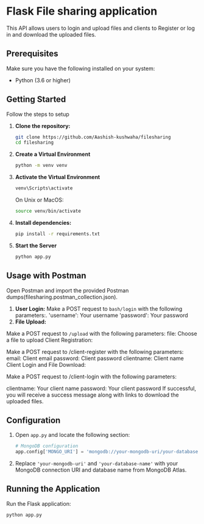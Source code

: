 # Flask File sharing application

This API allows users to login and upload files and clients to Register or log in and download the uploaded files.

## Prerequisites

Make sure you have the following installed on your system:

- Python (3.6 or higher)

## Getting Started
Follow the steps to setup

1. **Clone the repository:**

    ```bash
    git clone https://github.com/Aashish-kushwaha/filesharing
    cd filesharing
    ```
2. **Create a Virtual Environment**
    ```bash
    python -m venv venv
    ```
3. **Activate the Virtual Environment**
    ```bash
    venv\Scripts\activate
    ```
    On Unix or MacOS:

    ```bash
    source venv/bin/activate
    ```
4. **Install dependencies:**

    ```bash
    pip install -r requirements.txt
    ```
5. **Start the Server**
    ```bash
    python app.py
    ```

## Usage with Postman
Open Postman and import the provided Postman dumps(filesharing.postman_collection.json).

1. **User Login:**
Make a POST request to ```bash/login``` with the following parameters:.
'username': Your username
'password': Your password
2. **File Upload:**

Make a POST request to ```/upload``` with the following parameters:
file: Choose a file to upload
Client Registration:

Make a POST request to /client-register with the following parameters:
email: Client email
password: Client password
clientname: Client name
Client Login and File Download:

Make a POST request to /client-login with the following parameters:

clientname: Your client name
password: Your client password
If successful, you will receive a success message along with links to download the uploaded files.

    
    

## Configuration

1. Open `app.py` and locate the following section:

    ```python
    # MongoDB configuration
    app.config['MONGO_URI'] = 'mongodb://your-mongodb-uri/your-database-name'
    ```

2. Replace `'your-mongodb-uri'` and `'your-database-name'` with your MongoDB connection URI and database name from MongoDB Atlas.

## Running the Application

Run the Flask application:

```bash
python app.py
